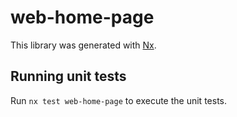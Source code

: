 # web-home-page

This library was generated with [Nx](https://nx.dev).

## Running unit tests

Run `nx test web-home-page` to execute the unit tests.

